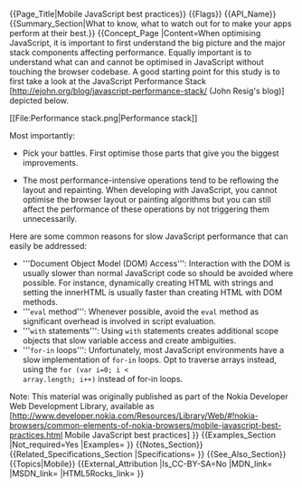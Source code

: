 {{Page_Title|Mobile JavaScript best practices}}
{{Flags}}
{{API_Name}}
{{Summary_Section|What to know, what to watch out for to make your apps perform at their best.}}
{{Concept_Page
|Content=When optimising JavaScript, it is important to first understand the big picture and the major stack components affecting performance. Equally important is to understand what can and cannot be optimised in JavaScript without touching the browser codebase. A good starting point for this study is to first take a look at the JavaScript Performance Stack [http://ejohn.org/blog/javascript-performance-stack/ (John Resig's blog)] depicted below.

[[File:Performance stack.png|Performance stack]]

Most importantly:

* Pick your battles. First optimise those parts that give you the biggest improvements.

* The most performance-intensive operations tend to be reflowing the layout and repainting. When developing with JavaScript, you cannot optimise the browser layout or painting algorithms but you can still affect the performance of these operations by not triggering them unnecessarily. <!-- A real-life example of Internet Explorer 8 reveals that layout and rendering tasks are the most time-consuming on this browser — see [http://yuiblog.com/blog/2008/12/23/video-crockford-performance/ Yahoo UI blog webcast of Douglas Crockford, "Ajax Performance"] at about –20:00 on the video counter) -->

Here are some common reasons for slow JavaScript performance that can easily be addressed:

* '''Document Object Model (DOM) Access''': Interaction with the DOM is usually slower than normal JavaScript code so should be avoided where possible. For instance, dynamically creating HTML with strings and setting the innerHTML is usually faster than creating HTML with DOM methods.
* '''<code>eval</code> method''': Whenever possible, avoid the <code>eval</code> method as significant overhead is involved in script evaluation.
* '''<code>with</code> statements''': Using <code>with</code> statements creates additional scope objects that slow variable access and create ambiguities.
* '''<code>for-in</code> loops''': Unfortunately, most JavaScript environments have a slow implementation of <code>for-in</code> loops. Opt to traverse arrays instead, using the <code>for (var i=0; i &lt; array.length; i++)</code> instead of for-in loops.


Note: This material was originally published as part of the Nokia Developer Web Development Library, available as [http://www.developer.nokia.com/Resources/Library/Web/#!nokia-browsers/common-elements-of-nokia-browsers/mobile-javascript-best-practices.html Mobile JavaScript best practices]
}}
{{Examples_Section
|Not_required=Yes
|Examples=
}}
{{Notes_Section}}
{{Related_Specifications_Section
|Specifications=
}}
{{See_Also_Section}}
{{Topics|Mobile}}
{{External_Attribution
|Is_CC-BY-SA=No
|MDN_link=
|MSDN_link=
|HTML5Rocks_link=
}}